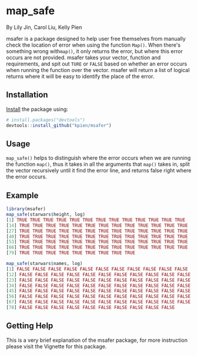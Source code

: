 # map_safe
By Lily Jin, Carol Liu, Kelly Pien

msafer is a package designed to help user free themselves from manually check the location of error when using the function `Map()`. When there's something wrong with`map()`, it only returns the error, but where this error occurs are not provided. msafer takes your vector, function and requirements, and spit out `TURE` or `FALSE` based on whether an error occurs when running the function over the vector. msafer will return a list of logical returns where it will be easy to identify the place of the error. 

## Installation

[Install](https://github.com/kpien/msafer) the package using:

``` r
# install.packages("devtools")
devtools::install_github("kpien/msafer")
```

## Usage

`map_safe()` helps to distinguish where the error occurs when we are running the function `map()`, thus it takes in all the arguments that `map()` takes in, split the vector recursively until it find the error line, and returns false right where the error occurs. 

## Example

``` r
library(msafer)
map_safe(starwars$height, log)
[1] TRUE TRUE TRUE TRUE TRUE TRUE TRUE TRUE TRUE TRUE TRUE TRUE TRUE
[14] TRUE TRUE TRUE TRUE TRUE TRUE TRUE TRUE TRUE TRUE TRUE TRUE TRUE
[27] TRUE TRUE TRUE TRUE TRUE TRUE TRUE TRUE TRUE TRUE TRUE TRUE TRUE
[40] TRUE TRUE TRUE TRUE TRUE TRUE TRUE TRUE TRUE TRUE TRUE TRUE TRUE
[53] TRUE TRUE TRUE TRUE TRUE TRUE TRUE TRUE TRUE TRUE TRUE TRUE TRUE
[66] TRUE TRUE TRUE TRUE TRUE TRUE TRUE TRUE TRUE TRUE TRUE TRUE TRUE
[79] TRUE TRUE TRUE TRUE TRUE TRUE TRUE TRUE TRUE

map_safe(starwars$names, log)
[1] FALSE FALSE FALSE FALSE FALSE FALSE FALSE FALSE FALSE FALSE FALSE
[12] FALSE FALSE FALSE FALSE FALSE FALSE FALSE FALSE FALSE FALSE FALSE
[23] FALSE FALSE FALSE FALSE FALSE FALSE FALSE FALSE FALSE FALSE FALSE
[34] FALSE FALSE FALSE FALSE FALSE FALSE FALSE FALSE FALSE FALSE FALSE
[45] FALSE FALSE FALSE FALSE FALSE FALSE FALSE FALSE FALSE FALSE FALSE
[56] FALSE FALSE FALSE FALSE FALSE FALSE FALSE FALSE FALSE FALSE FALSE
[67] FALSE FALSE FALSE FALSE FALSE FALSE FALSE FALSE FALSE FALSE FALSE
[78] FALSE FALSE FALSE FALSE FALSE FALSE FALSE FALSE FALSE FALSE
```
## Getting Help
This is a very brief explanation of the msafer package, for more instruction please visit the Vignette for this package. 





